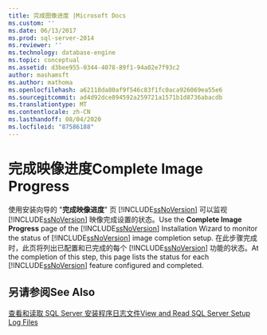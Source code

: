 ```yaml
---
title: 完成图像进度 |Microsoft Docs
ms.custom: ''
ms.date: 06/13/2017
ms.prod: sql-server-2014
ms.reviewer: ''
ms.technology: database-engine
ms.topic: conceptual
ms.assetid: d3bee955-0344-4078-89f1-94a02e7f93c2
author: mashamsft
ms.author: mathoma
ms.openlocfilehash: a62118da80af9f546c83f1fc0aca926069ea55e6
ms.sourcegitcommit: ad4d92dce894592a259721a1571b1d8736abacdb
ms.translationtype: MT
ms.contentlocale: zh-CN
ms.lasthandoff: 08/04/2020
ms.locfileid: "87586188"
---
```

# <a name="complete-image-progress"></a><span data-ttu-id="75b07-102">完成映像进度</span><span class="sxs-lookup"><span data-stu-id="75b07-102">Complete Image Progress</span></span>
  <span data-ttu-id="75b07-103">使用安装向导的 "**完成映像进度**" 页 [!INCLUDE[ssNoVersion](../../includes/ssnoversion-md.md)] 可以监视 [!INCLUDE[ssNoVersion](../../includes/ssnoversion-md.md)] 映像完成设置的状态。</span><span class="sxs-lookup"><span data-stu-id="75b07-103">Use the **Complete Image Progress** page of the [!INCLUDE[ssNoVersion](../../includes/ssnoversion-md.md)] Installation Wizard to monitor the status of [!INCLUDE[ssNoVersion](../../includes/ssnoversion-md.md)] image completion setup.</span></span> <span data-ttu-id="75b07-104">在此步骤完成时，此页将列出已配置和已完成的每个 [!INCLUDE[ssNoVersion](../../includes/ssnoversion-md.md)] 功能的状态。</span><span class="sxs-lookup"><span data-stu-id="75b07-104">At the completion of this step, this page lists the status for each [!INCLUDE[ssNoVersion](../../includes/ssnoversion-md.md)] feature configured and completed.</span></span>  
  
## <a name="see-also"></a><span data-ttu-id="75b07-105">另请参阅</span><span class="sxs-lookup"><span data-stu-id="75b07-105">See Also</span></span>  
 [<span data-ttu-id="75b07-106">查看和读取 SQL Server 安装程序日志文件</span><span class="sxs-lookup"><span data-stu-id="75b07-106">View and Read SQL Server Setup Log Files</span></span>](../../database-engine/install-windows/view-and-read-sql-server-setup-log-files.md)  
  
  
